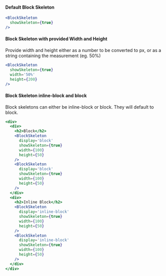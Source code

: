 #### Default Block Skeleton

```jsx
<BlockSkeleton
  showSkeleton={true}
/>
```

#### Block Skeleton with provided Width and Height
Provide width and height either as a number to be converted to px, or as a string containing the measurement (eg. 50%)
```jsx
<BlockSkeleton
  showSkeleton={true}
  width='50%'
  height={200}
/>
```

#### Block Skeleton inline-block and block
Block skeletons can either be inline-block or block. They will default to block.
```jsx
<div>
  <div>
    <h2>Block</h2>
    <BlockSkeleton
      display='block'
      showSkeleton={true}
      width={100}
      height={50}
    />
    <BlockSkeleton
      display='block'
      showSkeleton={true}
      width={100}
      height={50}
    />
  </div>
  <div>
    <h2>Inline Block</h2>
    <BlockSkeleton
      display='inline-block'
      showSkeleton={true}
      width={100}
      height={50}
    />
    <BlockSkeleton
      display='inline-block'
      showSkeleton={true}
      width={100}
      height={50}
    />
  </div>
</div>
```
